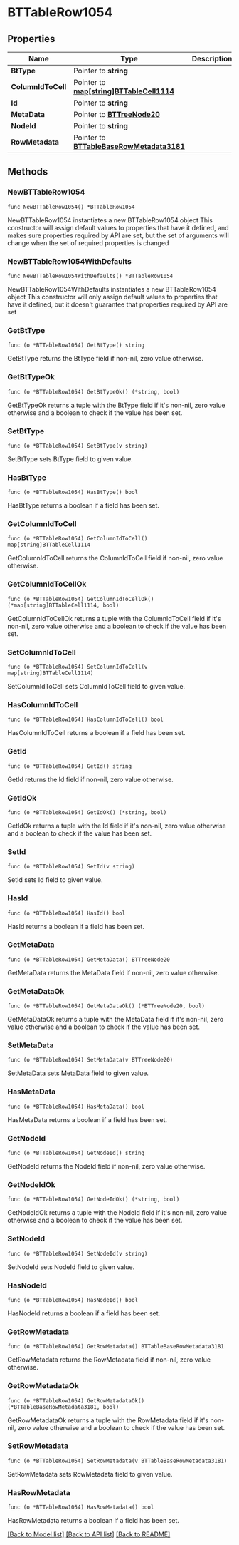 # BTTableRow1054

## Properties

Name | Type | Description | Notes
------------ | ------------- | ------------- | -------------
**BtType** | Pointer to **string** |  | [optional] 
**ColumnIdToCell** | Pointer to [**map[string]BTTableCell1114**](BTTableCell1114.md) |  | [optional] 
**Id** | Pointer to **string** |  | [optional] 
**MetaData** | Pointer to [**BTTreeNode20**](BTTreeNode20.md) |  | [optional] 
**NodeId** | Pointer to **string** |  | [optional] 
**RowMetadata** | Pointer to [**BTTableBaseRowMetadata3181**](BTTableBaseRowMetadata3181.md) |  | [optional] 

## Methods

### NewBTTableRow1054

`func NewBTTableRow1054() *BTTableRow1054`

NewBTTableRow1054 instantiates a new BTTableRow1054 object
This constructor will assign default values to properties that have it defined,
and makes sure properties required by API are set, but the set of arguments
will change when the set of required properties is changed

### NewBTTableRow1054WithDefaults

`func NewBTTableRow1054WithDefaults() *BTTableRow1054`

NewBTTableRow1054WithDefaults instantiates a new BTTableRow1054 object
This constructor will only assign default values to properties that have it defined,
but it doesn't guarantee that properties required by API are set

### GetBtType

`func (o *BTTableRow1054) GetBtType() string`

GetBtType returns the BtType field if non-nil, zero value otherwise.

### GetBtTypeOk

`func (o *BTTableRow1054) GetBtTypeOk() (*string, bool)`

GetBtTypeOk returns a tuple with the BtType field if it's non-nil, zero value otherwise
and a boolean to check if the value has been set.

### SetBtType

`func (o *BTTableRow1054) SetBtType(v string)`

SetBtType sets BtType field to given value.

### HasBtType

`func (o *BTTableRow1054) HasBtType() bool`

HasBtType returns a boolean if a field has been set.

### GetColumnIdToCell

`func (o *BTTableRow1054) GetColumnIdToCell() map[string]BTTableCell1114`

GetColumnIdToCell returns the ColumnIdToCell field if non-nil, zero value otherwise.

### GetColumnIdToCellOk

`func (o *BTTableRow1054) GetColumnIdToCellOk() (*map[string]BTTableCell1114, bool)`

GetColumnIdToCellOk returns a tuple with the ColumnIdToCell field if it's non-nil, zero value otherwise
and a boolean to check if the value has been set.

### SetColumnIdToCell

`func (o *BTTableRow1054) SetColumnIdToCell(v map[string]BTTableCell1114)`

SetColumnIdToCell sets ColumnIdToCell field to given value.

### HasColumnIdToCell

`func (o *BTTableRow1054) HasColumnIdToCell() bool`

HasColumnIdToCell returns a boolean if a field has been set.

### GetId

`func (o *BTTableRow1054) GetId() string`

GetId returns the Id field if non-nil, zero value otherwise.

### GetIdOk

`func (o *BTTableRow1054) GetIdOk() (*string, bool)`

GetIdOk returns a tuple with the Id field if it's non-nil, zero value otherwise
and a boolean to check if the value has been set.

### SetId

`func (o *BTTableRow1054) SetId(v string)`

SetId sets Id field to given value.

### HasId

`func (o *BTTableRow1054) HasId() bool`

HasId returns a boolean if a field has been set.

### GetMetaData

`func (o *BTTableRow1054) GetMetaData() BTTreeNode20`

GetMetaData returns the MetaData field if non-nil, zero value otherwise.

### GetMetaDataOk

`func (o *BTTableRow1054) GetMetaDataOk() (*BTTreeNode20, bool)`

GetMetaDataOk returns a tuple with the MetaData field if it's non-nil, zero value otherwise
and a boolean to check if the value has been set.

### SetMetaData

`func (o *BTTableRow1054) SetMetaData(v BTTreeNode20)`

SetMetaData sets MetaData field to given value.

### HasMetaData

`func (o *BTTableRow1054) HasMetaData() bool`

HasMetaData returns a boolean if a field has been set.

### GetNodeId

`func (o *BTTableRow1054) GetNodeId() string`

GetNodeId returns the NodeId field if non-nil, zero value otherwise.

### GetNodeIdOk

`func (o *BTTableRow1054) GetNodeIdOk() (*string, bool)`

GetNodeIdOk returns a tuple with the NodeId field if it's non-nil, zero value otherwise
and a boolean to check if the value has been set.

### SetNodeId

`func (o *BTTableRow1054) SetNodeId(v string)`

SetNodeId sets NodeId field to given value.

### HasNodeId

`func (o *BTTableRow1054) HasNodeId() bool`

HasNodeId returns a boolean if a field has been set.

### GetRowMetadata

`func (o *BTTableRow1054) GetRowMetadata() BTTableBaseRowMetadata3181`

GetRowMetadata returns the RowMetadata field if non-nil, zero value otherwise.

### GetRowMetadataOk

`func (o *BTTableRow1054) GetRowMetadataOk() (*BTTableBaseRowMetadata3181, bool)`

GetRowMetadataOk returns a tuple with the RowMetadata field if it's non-nil, zero value otherwise
and a boolean to check if the value has been set.

### SetRowMetadata

`func (o *BTTableRow1054) SetRowMetadata(v BTTableBaseRowMetadata3181)`

SetRowMetadata sets RowMetadata field to given value.

### HasRowMetadata

`func (o *BTTableRow1054) HasRowMetadata() bool`

HasRowMetadata returns a boolean if a field has been set.


[[Back to Model list]](../README.md#documentation-for-models) [[Back to API list]](../README.md#documentation-for-api-endpoints) [[Back to README]](../README.md)



